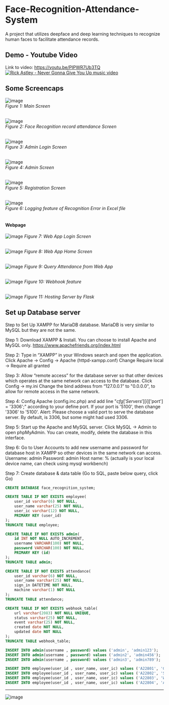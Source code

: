 # Face-Recognition-Attendance-System
A project that utilizes deepface and deep learning techniques to recognize human faces to facilitate attendance records.

## Demo - Youtube Video
Link to video: https://youtu.be/PIPWR7Ub3TQ  
<a href="https://youtu.be/PIPWR7Ub3TQ">
  <img src="https://img.youtube.com/vi/PIPWR7Ub3TQ/hqdefault.jpg" alt="Rick Astley - Never Gonna Give You Up music video" />
</a>




## Some Screencaps


![image](https://user-images.githubusercontent.com/57710546/211441183-2f326942-f83c-49ca-b576-c2a5f30d35bd.png)  
*Figure 1: Main Screen*   
&nbsp;
  
![image](https://user-images.githubusercontent.com/57710546/211441445-bf40ed95-370f-47f8-a5e2-1ed8906e3319.png)  
*Figure 2: Face Recognition record attendance Screen*   
&nbsp;

![image](https://user-images.githubusercontent.com/57710546/211441206-a67428a4-a457-4b3c-89e3-e2a983761e94.png)   
*Figure 3: Admin Login Screen*     
&nbsp;

![image](https://user-images.githubusercontent.com/57710546/211441240-f5723031-754d-46d2-acde-ea411c635505.png)   
*Figure 4: Admin Screen*  
&nbsp;

![image](https://user-images.githubusercontent.com/57710546/211441373-a7584585-6a12-45a0-9663-86a69d723493.png)  
*Figure 5: Registration Screen*  
&nbsp;

![image](https://user-images.githubusercontent.com/57710546/211441152-3d223547-09bd-466b-8a21-5927c0f84701.png)   
*Figure 6: Logging feature of Recognition Error in Excel file*   
&nbsp;

#### Webpage
![image](https://user-images.githubusercontent.com/57710546/211443272-ffa3ff9e-2076-407e-b01b-ef79fe3fc81c.png)
*Figure 7: Web App Login Screen*  
&nbsp;

![image](https://user-images.githubusercontent.com/57710546/211443425-148a1f8e-aaa1-47c9-b6ff-521afc60a198.png)
*Figure 8: Web App Home Screen*  
&nbsp;

![image](https://user-images.githubusercontent.com/57710546/211443531-ee8eda89-1938-4d7f-a32c-608312fb0148.png)
*Figure 9: Query Attendance from Web App*  
&nbsp;

![image](https://user-images.githubusercontent.com/57710546/211443611-bdcafa67-3bcb-49f0-81c3-eb82939ef89a.png)
*Figure 10: Webhook feature*  
&nbsp;

![image](https://user-images.githubusercontent.com/57710546/211443771-6a28e685-9164-4a5a-bae8-65b1a0ab6601.png)
*Figure 11: Hosting Server by Flask*
&nbsp;

## Set up Database server
Step to Set Up XAMPP for MariaDB database. MariaDB is very similar to MySQL but they are not the same. 

Step 1: Download XAMPP & Install. You can choose to install Apache and MySQL only.
https://www.apachefriends.org/index.html   

Step 2: Type in “XAMPP” in your Windows search and open the application. 
Click Apache -> Config -> Apache (httpd-xampp.conf) 
Change Require local -> Require all granted
  
Step 3: Allow “remote access” for the database server so that other devices which operates at the same network can access to the database. 
Click Config -> my.ini
Change the bind address from “127.0.0.1” to "0.0.0.0", to allow for remote access in the same network. 
  
Step 4: Config Apache (config.inc.php) and add line "$cfg['Servers'][$i]['port'] = '3306';" according to your define port. If your port is '5100', then change '3306' to '5100'. Alert: Please choose a valid port to serve the database server. By default, is 3306, but some might had used 3306.
 
Step 5: Start up the Apache and MySQL server. Click MySQL -> Admin to open phpMyAdmin. You can create, modify, delete the database in this interface. 
   
Step 6: Go to User Accounts to add new username and password for database host in XAMPP so other devices in the same network can access.
Username: admin
Password: admin
Host name: % (actually is your local device name, can check using mysql workbench)

Step 7: Create database & data table (Go to SQL, paste below query, click Go)

```sql
CREATE DATABASE face_recognition_system;

CREATE TABLE IF NOT EXISTS employee(
	user_id varchar(6) NOT NULL, 
	user_name varchar(25) NOT NULL, 
	user_ic varchar(12) NOT NULL,
	PRIMARY KEY (user_id)
);
TRUNCATE TABLE employee;

CREATE TABLE IF NOT EXISTS admin(
	id INT NOT NULL AUTO_INCREMENT,
	username VARCHAR(100) NOT NULL, 
	password VARCHAR(100) NOT NULL, 
	PRIMARY KEY (id)
);
TRUNCATE TABLE admin;

CREATE TABLE IF NOT EXISTS attendance(
	user_id varchar(6) NOT NULL, 
	user_name varchar(25) NOT NULL, 
	sign_in DATETIME NOT NULL,
	machine varchar(1) NOT NULL
);
TRUNCATE TABLE attendance;

CREATE TABLE IF NOT EXISTS webhook_table(
	url varchar(2083) NOT NULL UNIQUE, 
	status varchar(25) NOT NULL, 
	event varchar(25) NOT NULL,
	created date NOT NULL,
	updated date NOT NULL
);
TRUNCATE TABLE webhook_table;

INSERT INTO admin(username , password) values ('admin', 'admin123');
INSERT INTO admin(username , password) values ('admin2', 'admin456');
INSERT INTO admin(username , password) values ('admin3', 'admin789');

INSERT INTO employee(user_id , user_name, user_ic) values ('A22801', 'GAN JOO HAN', '123456789012');
INSERT INTO employee(user_id , user_name, user_ic) values ('A22802', 'SON HEUNG-MIN', '940424040023');
INSERT INTO employee(user_id , user_name, user_ic) values ('A22803', 'WANG JUN KAI', '991011037891');
INSERT INTO employee(user_id , user_name, user_ic) values ('A22804', 'ARTETA', '740425090231');
```

***   

![image](https://user-images.githubusercontent.com/57710546/198935580-0bfd3fae-b1f6-4edd-9510-9608b5b5d78a.png)
